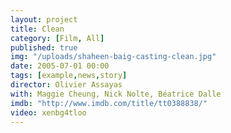 ```yaml
---
layout: project
title: Clean
category: [Film, All]
published: true
img: "/uploads/shaheen-baig-casting-clean.jpg"
date: 2005-07-01 00:00
tags: [example,news,story]
director: Olivier Assayas
with: Maggie Cheung, Nick Nolte, Béatrice Dalle
imdb: "http://www.imdb.com/title/tt0388838/"
video: xenbg4tloo
---
```



